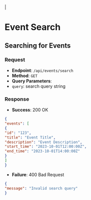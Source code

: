 |
# Event Search

## Searching for Events

### Request
- **Endpoint**: `/api/events/search`
- **Method**: `GET`
- **Query Parameters**:
- `query`: search query string

### Response
- **Success**: 200 OK
```json
{
"events": [
{
"id": "123",
"title": "Event Title",
"description": "Event Description",
"start_time": "2023-10-01T12:00:00Z",
"end_time": "2023-10-01T14:00:00Z"
}
]
}
```

- **Failure**: 400 Bad Request
```json
{
"message": "Invalid search query"
}
```